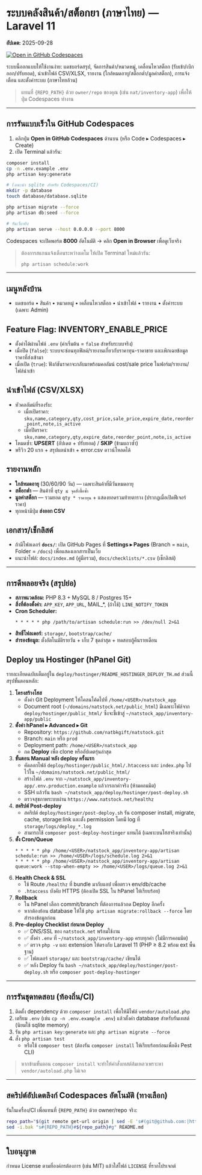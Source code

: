 
# ระบบคลังสินค้า/สต็อกยา (ภาษาไทย) — Laravel 11
**อัปเดต:** 2025-09-28

[![Open in GitHub Codespaces](https://github.com/codespaces/badge.svg)](https://codespaces.new/{REPO_PATH}?quickstart=1)

ระบบนี้ออกแบบให้ใช้งานง่าย: แดชบอร์ดสรุป, จัดการสินค้า/หมวดหมู่, เคลื่อนไหวสต็อก (รับเข้า/เบิกออก/ปรับยอด), นำเข้าไฟล์ CSV/XLSX, รายงาน (ใกล้หมดอายุ/สต็อกต่ำ/มูลค่าสต็อก), การแจ้งเตือน และตั้งค่าระบบ (ภาษาไทยล้วน)

> แทนที่ `{REPO_PATH}` ด้วย `owner/repo` ของคุณ (เช่น `nat/inventory-app`) เพื่อให้ปุ่ม Codespaces ทำงาน

---

## การรันแบบเร็วใน GitHub Codespaces
1) คลิกปุ่ม **Open in GitHub Codespaces** ด้านบน (หรือ Code ▸ Codespaces ▸ Create)  
2) เปิด Terminal แล้วรัน:

```bash
composer install
cp -n .env.example .env
php artisan key:generate

# (แนะนำ sqlite สำหรับ Codespaces/CI)
mkdir -p database
touch database/database.sqlite

php artisan migrate --force
php artisan db:seed --force

# รันเว็บจริง
php artisan serve --host 0.0.0.0 --port 8000
```

Codespaces จะเปิดพอร์ต **8000** อัตโนมัติ → คลิก **Open in Browser** เพื่อดูเว็บจริง

> ต้องการสแกนแจ้งเตือนระหว่างเดโม ให้เปิด Terminal ใหม่แล้วรัน:
> ```bash
> php artisan schedule:work
> ```

---

## เมนูหลังบ้าน
- แดชบอร์ด • สินค้า • หมวดหมู่ • เคลื่อนไหวสต็อก • นำเข้าไฟล์ • รายงาน • ตั้งค่าระบบ (เฉพาะ Admin)

## Feature Flag: INVENTORY_ENABLE_PRICE
- ตั้งค่าได้ผ่านไฟล์ `.env` (ค่าเริ่มต้น = `false` สำหรับระบบจริง)
- เมื่อปิด (`false`): ระบบจะซ่อนทุกฟิลด์/รายงานเกี่ยวกับราคาทุน-ราคาขาย และเพิกเฉยข้อมูลราคาที่ส่งเข้ามา
- เมื่อเปิด (`true`): ฟังก์ชันราคาจะกลับมาพร้อมคอลัมน์ cost/sale price ในฟอร์ม/รายงาน/ไฟล์นำเข้า

## นำเข้าไฟล์ (CSV/XLSX)
- หัวคอลัมน์ที่รองรับ:
  - เมื่อเปิดราคา: `sku,name,category,qty,cost_price,sale_price,expire_date,reorder_point,note,is_active`
  - เมื่อปิดราคา: `sku,name,category,qty,expire_date,reorder_point,note,is_active`
- โหมดซ้ำ: **UPSERT** (อัปเดต + ปรับยอด) / **SKIP** (ข้ามแถวซ้ำ)
- พรีวิว 20 แรก + สรุปผลนำเข้า + error.csv ดาวน์โหลดได้

## รายงานหลัก
- **ใกล้หมดอายุ** (30/60/90 วัน) — เฉพาะสินค้าที่มีวันหมดอายุ  
- **สต็อกต่ำ** — สินค้าที่ `qty ≤ จุดสั่งซื้อซ้ำ`  
- **มูลค่าสต็อก** — รวมยอด `qty * ราคาทุน` + แสดงยอดรวมท้ายตาราง (ปรากฏเมื่อเปิดฟีเจอร์ราคา)
- ทุกหน้ามีปุ่ม **ส่งออก CSV**

## เอกสาร/เช็กลิสต์
- ถ้ามีโฟลเดอร์ **`docs/`**: เปิด GitHub Pages ที่ **Settings ▸ Pages** (Branch = `main`, Folder = `/docs`) เพื่อแสดงเอกสารเป็นเว็บ
- แนะนำไฟล์: `docs/index.md` (คู่มือรวม), `docs/checklists/*.csv` (เช็กลิสต์)

---

## การดีพลอยจริง (สรุปย่อ)
- **สภาพแวดล้อม:** PHP 8.3 + MySQL 8 / Postgres 15+
- **สิ่งที่ต้องตั้งค่า:** `APP_KEY`, `APP_URL`, MAIL_*, (ถ้าใช้) `LINE_NOTIFY_TOKEN`
- **Cron Scheduler:**
  ```
  * * * * * php /path/to/artisan schedule:run >> /dev/null 2>&1
  ```
- **สิทธิ์โฟลเดอร์:** `storage/`, `bootstrap/cache/`
- **สำรองข้อมูล:** ตั้งอัตโนมัติรายวัน + เก็บ 7 ชุดล่าสุด + ทดสอบกู้คืนรายเดือน

## Deploy บน Hostinger (hPanel Git)
รายละเอียดฉบับเต็มอยู่ใน `deploy/hostinger/README_HOSTINGER_DEPLOY_TH.md` ส่วนนี้สรุปขั้นตอนหลัก:

1. **โครงสร้างโฮส**
   - ตั้งค่า Git Deployment ให้โคลนโค้ดไปที่ `/home/<USER>/natstock_app`
   - Document root (`~/domains/natstock.net/public_html`) มีเฉพาะไฟล์จาก `deploy/hostinger/public_html/` ซึ่งจะชี้เข้าสู่ `~/natstock_app/inventory-app/public`
2. **ตั้งค่า hPanel ▸ Advanced ▸ Git**
   - Repository: `https://github.com/natbkgift/natstock.git`
   - Branch: `main` หรือ `prod`
   - Deployment path: `/home/<USER>/natstock_app`
   - กด **Deploy** เพื่อ clone หรืออัปเดตรุ่นล่าสุด
3. **ขั้นตอน Manual หลัง deploy ครั้งแรก**
   - คัดลอกไฟล์ `deploy/hostinger/public_html/.htaccess` และ `index.php` ไปไว้ใน `~/domains/natstock.net/public_html/`
   - สร้างไฟล์ `.env` จาก `~/natstock_app/inventory-app/.env.production.example` แล้วกรอกค่าจริง (ห้ามคอมมิต)
   - SSH แล้วรัน `bash ~/natstock_app/deploy/hostinger/post-deploy.sh`
   - ตรวจสุขภาพระบบผ่าน `https://www.natstock.net/healthz`
4. **สคริปต์ Post-deploy**
   - สคริปต์ `deploy/hostinger/post-deploy.sh` รัน composer install, migrate, cache, storage:link และตั้ง permission โดยมี log ที่ `storage/logs/deploy_*.log`
   - สามารถใช้ `composer post-deploy-hostinger` แทนได้ (เฉพาะบนโฮสจริงเท่านั้น)
5. **ตั้ง Cron/Queue**
   ```cron
   * * * * * php /home/<USER>/natstock_app/inventory-app/artisan schedule:run >> /home/<USER>/logs/schedule.log 2>&1
   * * * * * php /home/<USER>/natstock_app/inventory-app/artisan queue:work --stop-when-empty >> /home/<USER>/logs/queue.log 2>&1
   ```
6. **Health Check & SSL**
   - ใช้ Route `/healthz` ที่ bundle มากับแอป เพื่อตรวจ env/db/cache
   - `.htaccess` บังคับ HTTPS (ต้องเปิด SSL ใน hPanel ให้เรียบร้อย)
7. **Rollback**
   - ใน hPanel เลือก commit/branch ที่ต้องการแล้วกด Deploy อีกครั้ง
   - หากต้องย้อน database ให้ใช้ `php artisan migrate:rollback --force` โดยสำรองข้อมูลก่อน
8. **Pre-deploy Checklist ก่อนกด Deploy**
   - ✅ DNS/SSL ของ `natstock.net` พร้อมใช้งาน
   - ✅ ตั้งค่า `.env` ที่ `~/natstock_app/inventory-app` ครบทุกค่า (ไม่มีการคอมมิต)
   - ✅ ตรวจ `php -v` และ extension ให้ตรงกับ Laravel 11 (PHP ≥ 8.2 พร้อม ext พื้นฐาน)
   - ✅ โฟลเดอร์ `storage/` และ `bootstrap/cache/` เขียนได้
   - ✅ หลัง Deploy รัน `bash ~/natstock_app/deploy/hostinger/post-deploy.sh` หรือ `composer post-deploy-hostinger`

---

## การรันชุดทดสอบ (ท้องถิ่น/CI)
1. ติดตั้ง dependency ด้วย `composer install` เพื่อให้มีไฟล์ `vendor/autoload.php`
2. เตรียม `.env` (เช่น `cp -n .env.example .env`) แล้วตั้งค่า database สำหรับรันเทสต์ (นิยมใช้ sqlite memory)
3. รัน `php artisan key:generate` และ `php artisan migrate --force`
4. สั่ง `php artisan test`
   - หรือใช้ `composer test` (ต้องรัน `composer install` ให้เรียบร้อยก่อนเพื่อดึง Pest CLI)

> หากข้ามขั้นตอน `composer install` จะทำให้คำสั่งเทสต์ล้มเหลวเพราะหา `vendor/autoload.php` ไม่เจอ

---

## สคริปต์อัปเดตลิงก์ Codespaces อัตโนมัติ (ทางเลือก)
รันในเครื่อง/CI เพื่อแทนที่ `{REPO_PATH}` ด้วย owner/repo จริง:
```bash
repo_path="$(git remote get-url origin | sed -E 's#(git@github.com:|https://github.com/)##; s/\.git$//')"
sed -i.bak "s#{REPO_PATH}#${repo_path}#g" README.md
```

---

## ใบอนุญาต
กำหนด License ตามที่องค์กรต้องการ (เช่น MIT) แล้วใส่ไฟล์ `LICENSE` ที่รากโปรเจกต์
